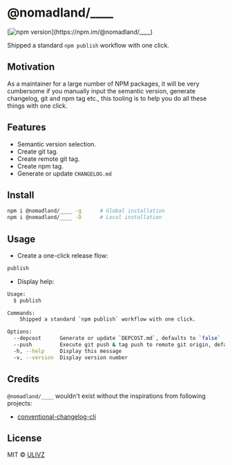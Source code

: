 # @nomadland/____

[![npm version](https://badgen.net/npm/v/@nomadland/____)](https://npm.im/@nomadland/____) 

Shipped a standard `npm publish` workflow with one click.

## Motivation

As a maintainer for a large number of NPM packages, it will be very cumbersome if you manually input the semantic version, generate changelog, git and npm tag etc., this tooling is to help you do all these things with one click.

## Features

- Semantic version selection.
- Create git tag.
- Create remote git tag.
- Create npm tag.
- Generate or update `CHANGELOG.md`

## Install

```bash
npm i @nomadland/____ -g      # Global installation
npm i @nomadland/____ -D      # Local installation
```

## Usage

- Create a one-click release flow:

```bash
publish
```

- Display help:

```bash
Usage:
  $ publish

Commands:
    Shipped a standard `npm publish` workflow with one click.

Options:
  --depcost      Generate or update `DEPCOST.md`, defaults to `false`
  --push         Execute git push & tag push to remote git origin, defaults to `true`
  -h, --help     Display this message
  -v, --version  Display version number
```

## Credits

`@nomadland/____` wouldn't exist without the inspirations from following projects:

- [conventional-changelog-cli](https://github.com/conventional-changelog/conventional-changelog/tree/master/packages/conventional-changelog-cli)


## License

MIT &copy; [ULIVZ](https://github.com/sponsors/ulivz)